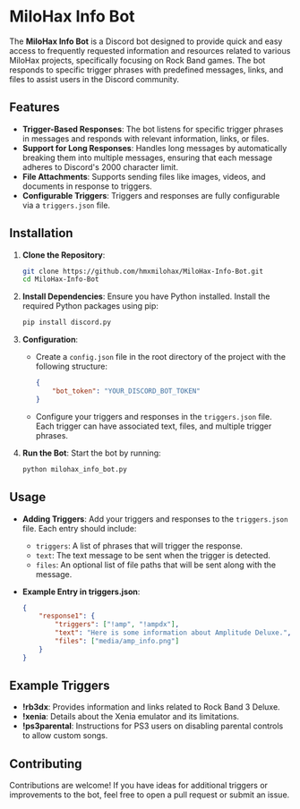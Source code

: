 
# MiloHax Info Bot

The **MiloHax Info Bot** is a Discord bot designed to provide quick and easy access to frequently requested information and resources related to various MiloHax projects, specifically focusing on Rock Band games. The bot responds to specific trigger phrases with predefined messages, links, and files to assist users in the Discord community.

## Features

- **Trigger-Based Responses**: The bot listens for specific trigger phrases in messages and responds with relevant information, links, or files.
- **Support for Long Responses**: Handles long messages by automatically breaking them into multiple messages, ensuring that each message adheres to Discord's 2000 character limit.
- **File Attachments**: Supports sending files like images, videos, and documents in response to triggers.
- **Configurable Triggers**: Triggers and responses are fully configurable via a `triggers.json` file.

## Installation

1. **Clone the Repository**:
   ```bash
   git clone https://github.com/hmxmilohax/MiloHax-Info-Bot.git
   cd MiloHax-Info-Bot
   ```

2. **Install Dependencies**:
   Ensure you have Python installed. Install the required Python packages using pip:
   ```bash
   pip install discord.py
   ```

3. **Configuration**:
   - Create a `config.json` file in the root directory of the project with the following structure:
     ```json
     {
         "bot_token": "YOUR_DISCORD_BOT_TOKEN"
     }
     ```
   - Configure your triggers and responses in the `triggers.json` file. Each trigger can have associated text, files, and multiple trigger phrases.

4. **Run the Bot**:
   Start the bot by running:
   ```bash
   python milohax_info_bot.py
   ```

## Usage

- **Adding Triggers**: Add your triggers and responses to the `triggers.json` file. Each entry should include:
  - `triggers`: A list of phrases that will trigger the response.
  - `text`: The text message to be sent when the trigger is detected.
  - `files`: An optional list of file paths that will be sent along with the message.

- **Example Entry in triggers.json**:
  ```json
  {
      "response1": {
          "triggers": ["!amp", "!ampdx"],
          "text": "Here is some information about Amplitude Deluxe.",
          "files": ["media/amp_info.png"]
      }
  }
  ```

## Example Triggers

- **!rb3dx**: Provides information and links related to Rock Band 3 Deluxe.
- **!xenia**: Details about the Xenia emulator and its limitations.
- **!ps3parental**: Instructions for PS3 users on disabling parental controls to allow custom songs.

## Contributing

Contributions are welcome! If you have ideas for additional triggers or improvements to the bot, feel free to open a pull request or submit an issue.
